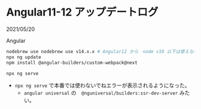 # Angular11-12 アップデートログ

<div class="info">
  <p class="info__date">
    2021/05/20
  </p>
  <div class="info__tags">
    <p class="info__tags__one">Angular</p>
  </div>
</div>

```bash
nodebrew use nodebrew use v14.x.x # Angular12 から　node v10 以下は使えない
npx ng update
npm install @angular-builders/custom-webpack@next

npx ng serve
```

- `npx ng serve` で本番では使わないでねエラーが表示されるようになった。
  - `angular universal` の　`@nguniversal/builders:ssr-dev-server` みたい。
